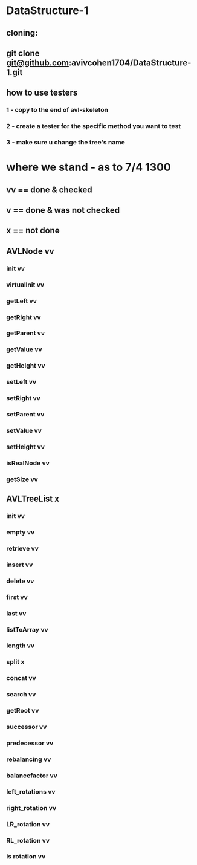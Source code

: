 # DataStructure-1

## cloning:
## git clone git@github.com:avivcohen1704/DataStructure-1.git
## how to use testers
### 1 - copy to the end of avl-skeleton
### 2 - create a tester for the specific method you want to test
### 3 - make sure u change the tree's name

# where we stand - as to 7/4 1300
## vv == done & checked
## v == done & was not checked
## x == not done

## AVLNode vv

### init vv
### virtualInit vv
### getLeft vv
### getRight vv
### getParent vv
### getValue vv
### getHeight vv
### setLeft vv
### setRight vv
### setParent vv
### setValue vv
### setHeight vv
### isRealNode vv
### getSize vv

## AVLTreeList x

### init vv
### empty vv
### retrieve vv
### insert vv
### delete vv
### first vv
### last vv
### listToArray vv
### length vv
### split x
### concat vv
### search vv
### getRoot vv
### successor vv
### predecessor vv
### rebalancing vv
### balancefactor vv
### left_rotations vv
### right_rotation vv
### LR_rotation vv
### RL_rotation vv
### is rotation vv



